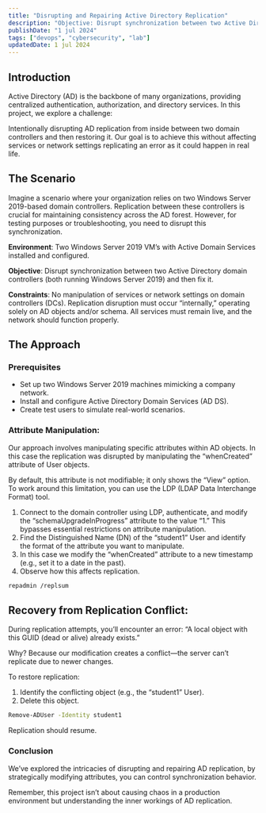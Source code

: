 ```yaml
---
title: "Disrupting and Repairing Active Directory Replication"
description: "Objective: Disrupt synchronization between two Active Directory domain controllers (both running Windows Server 2019) and then fix it."
publishDate: "1 jul 2024"
tags: ["devops", "cybersecurity", "lab"]
updatedDate: 1 jul 2024
---
```


## Introduction
Active Directory (AD) is the backbone of many organizations, providing centralized authentication, authorization, and directory services. In this project, we explore a challenge:

Intentionally disrupting AD replication from inside between two domain controllers and then restoring it. Our goal is to achieve this without affecting services or network settings replicating an error as it could happen in real life.

## The Scenario
Imagine a scenario where your organization relies on two Windows Server 2019-based domain controllers. Replication between these controllers is crucial for maintaining consistency across the AD forest. However, for testing purposes or troubleshooting, you need to disrupt this synchronization.

**Environment**: Two Windows Server 2019 VM’s with Active Domain Services installed and configured.

**Objective**: Disrupt synchronization between two Active Directory domain controllers (both running Windows Server 2019) and then fix it.

**Constraints**: No manipulation of services or network settings on domain controllers (DCs). Replication disruption must occur “internally,” operating solely on AD objects and/or schema. All services must remain live, and the network should function properly.

## The Approach
### Prerequisites
- Set up two Windows Server 2019 machines mimicking a company network.
- Install and configure Active Directory Domain Services (AD DS).
- Create test users to simulate real-world scenarios.

### Attribute Manipulation:
Our approach involves manipulating specific attributes within AD objects. In this case the replication was disrupted by manipulating the “whenCreated” attribute of User objects.

By default, this attribute is not modifiable; it only shows the “View” option. To work around this limitation, you can use the LDP (LDAP Data Interchange Format) tool.

1. Connect to the domain controller using LDP, authenticate, and modify the “schemaUpgradeInProgress” attribute to the value “1.” This bypasses essential restrictions on attribute manipulation.
2. Find the Distinguished Name (DN) of the “student1” User and identify the format of the attribute you want to manipulate.
3. In this case we modify the “whenCreated” attribute to a new timestamp (e.g., set it to a date in the past).
4. Observe how this affects replication.

```bash title="powershell terminal"
repadmin /replsum
```

## Recovery from Replication Conflict:
During replication attempts, you’ll encounter an error: “A local object with this GUID (dead or alive) already exists.”

Why? Because our modification creates a conflict—the server can’t replicate due to newer changes.

To restore replication:

1. Identify the conflicting object (e.g., the “student1” User).
2. Delete this object.

```bash title="powershell terminal"
Remove-ADUser -Identity student1
```
Replication should resume.

### Conclusion
We’ve explored the intricacies of disrupting and repairing AD replication, by strategically modifying attributes, you can control synchronization behavior.

Remember, this project isn’t about causing chaos in a production environment but understanding the inner workings of AD replication.